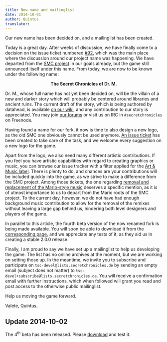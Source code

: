 ```yaml
---
title: New name and mailinglist
date: 2014-10-01
author: Quintus
translator:
---
```


Our new name has been decided on, and a mailinglist has been created.

Today is a great day. After weeks of discussion, we have finally come
to a decision on the issue ticket numbered [#92][1], which was the
main place where the discussion around our project name was
happening. We have departed from the [SMC project][2] in our goals
already, but the game still announced itself under this name. From
today, we are now to be known under the following name:

<p style="text-align: center; font-weight: bold">
The Secret Chronicles of Dr. M.
</p>

Dr. M., whose full name has not yet been decided on, will be the
villain of a new and darker story which will probably be centered
around libraries and ancient ruins. The current draft of the story,
which is being authored by datahead, is available [on our wiki][3],
and any contribution to our story is appreciated. You may join [our
forums][4] or visit us on IRC in `#secretchronicles` on Freenode.

Having found a name for our fork, it now is time to also design a new
logo, as the old SMC one obviously cannot be used anymore. [An issue
ticket][5] has been created to take care of the task, and we welcome
every suggestion on a new logo for the game.

Apart from the logo, we also need many different artistic
contributions. If you feel you have artistic capabilities with regard
to creating graphics or music, you can browse our issue tracker with a
filter applied for the [Art & Music label][6]. There is plenty to do,
and chances are your contributions will be included quickly into the
game, as we strive to make a difference from the SMC project. Among
those tickets, the one regarding [removal and replacement of the
Mario-style music][7] deserves a specific mention, as it is of utmost
importance to us to depart from the Mario roots of the SMC project. To
the current day, however, we do not have had enough background music
contribution to allow for the removal of the remixes without leaving a
large gap behind us, hindering both level designers and players of the
game.

In parallel to this article, the fourth beta version of the now
renamed fork is being made available. You will soon be able to
download it from the [corresponding page][8], and we appreciate any
tests of it, as they aid us in creating a stable 2.0.0 release.

Finally, I am proud to say we have set up a mailinglist to help us
developing the game. The list has no online archives at the moment,
but we are working on setting those up. In the meantime, we invite you
to subscribe and participate on `tsc-devel@lists.secretchronicles.de`
by sending an empty email (subject does not matter) to
`tsc-devel+subscribe@lists.secretchronicles.de`. You will receive a
confirmation email with further instructions, which when followed will
grant you read and post access to the otherwise public mailinglist.

Help us moving the game forward.

Valete,
Quintus.

Update 2014-10-02
-----------------

The 4<sup>th</sup> beta has been released. Please [download][8] and test it.

[1]: https://github.com/Secretchronicles/SMC/issues/92
[2]: http://secretmaryo.org
[3]: http://wiki.secretchronicles.de/Story%20Development%20Document%20-%20Version%201
[4]: http://forum.secretchronicles.de
[5]: https://github.com/Secretchronicles/SMC/issues/203
[6]: https://github.com/Secretchronicles/SMC/issues?q=is%3Aopen+is%3Aissue+label%3A%22Art+%26+Music%22
[7]: https://github.com/Secretchronicles/SMC/issues/103
[8]: /en/download/
